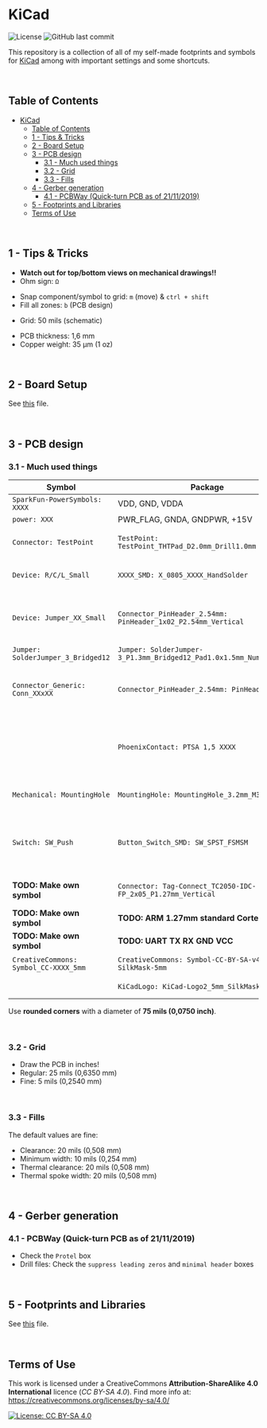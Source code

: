 
# KiCad

![License](https://img.shields.io/badge/licence-CC%20BY--SA%204.0-blue)
![GitHub last commit](https://img.shields.io/github/last-commit/Fescron/KiCad.svg)
<!--
[GitHub Release Date](https://img.shields.io/github/release-date/Fescron/KiCad.svg)
[GitHub release](https://img.shields.io/github/release/Fescron/KiCad.svg)
-->

This repository is a collection of all of my self-made footprints and symbols for [KiCad](http://www.kicad-pcb.org/) among with important settings and some shortcuts.

<br/>

## Table of Contents

- [KiCad](#kicad)
  - [Table of Contents](#table-of-contents)
  - [1 - Tips & Tricks](#1---tips--tricks)
  - [2 - Board Setup](#2---board-setup)
  - [3 - PCB design](#3---pcb-design)
    - [3.1 - Much used things](#31---much-used-things)
    - [3.2 - Grid](#32---grid)
    - [3.3 - Fills](#33---fills)
  - [4 - Gerber generation](#4---gerber-generation)
    - [4.1 - PCBWay (Quick-turn PCB as of 21/11/2019)](#41---pcbway-quick-turn-pcb-as-of-21112019)
  - [5 - Footprints and Libraries](#5---footprints-and-libraries)
  - [Terms of Use](#terms-of-use)

<br/>

## 1 - Tips & Tricks

- **Watch out for top/bottom views on mechanical drawings!!**
- Ohm sign: `Ω`
<!-- fix vertical spacing -->
- Snap component/symbol to grid: `m` (move) & `ctrl + shift`
- Fill all zones: `b` (PCB design)
<!-- fix vertical spacing -->
- Grid: 50 mils (schematic)
<!-- fix vertical spacing -->
- PCB thickness: 1,6 mm
- Copper weight: 35 µm (1 oz)

<br/>

## 2 - Board Setup

See [this](board-setup.md) file.

<br/>

## 3 - PCB design

### 3.1 - Much used things

| Symbol                                | Package                                                             | Dimensions                                             |
| ------------------------------------- | ------------------------------------------------------------------- | ------------------------------------------------------ |
| `SparkFun-PowerSymbols: XXXX`         | VDD, GND, VDDA                                                      |                                                        |
| `power: XXX`                          | PWR_FLAG, GNDA, GNDPWR, +15V                                        |                                                        |
| `Connector: TestPoint`                | `TestPoint: TestPoint_THTPad_D2.0mm_Drill1.0mm`                     | Drill: 1 mm - Pad: 2 mm                                |
| `Device: R/C/L_Small`                 | `XXXX_SMD: X_0805_XXXX_HandSolder`                                  | Pads: 1,15 mm x 1,40 mm                                |
| `Device: Jumper_XX_Small`             | `Connector_PinHeader_2.54mm: PinHeader_1x02_P2.54mm_Vertical`       | Diameter hole: 1 mm - Pads: 1,7 mm x 1,7 mm            |
| `Jumper: SolderJumper_3_Bridged12`    | `Jumper: SolderJumper-3_P1.3mm_Bridged12_Pad1.0x1.5mm_NumberLabels` |                                                        |
| `Connector_Generic: Conn_XXxXX`       | `Connector_PinHeader_2.54mm: PinHeader_XXXX`                        | Diameter hole: 1 mm - Pads: 1,7 mm x 1,7 mm            |
|                                       | `PhoenixContact: PTSA 1,5 XXXX`                                     | 2 Contacts - Spacing pads: 3,5 mm - Diam. wire: 1,5 mm |
| `Mechanical: MountingHole`            | `MountingHole: MountingHole_3.2mm_M3`                               | Diameter hole: 3,2 mm                                  |
| `Switch: SW_Push`                     | `Button_Switch_SMD: SW_SPST_FSMSM`                                  | Pads: 2,18 mm x 1,60 mm - Distance between pads: 7 mm  |
| **TODO: Make own symbol**             | `Connector: Tag-Connect_TC2050-IDC-FP_2x05_P1.27mm_Vertical`        | 2x5 TagConnect with legs                               |
| **TODO: Make own symbol**             | **TODO: ARM 1.27mm standard Cortex Debug**                          |                                                        |
| **TODO: Make own symbol**             | **TODO: UART TX RX GND VCC**                                        |                                                        |
| `CreativeCommons: Symbol_CC-XXXX_5mm` | `CreativeCommons: Symbol-CC-BY-SA-v4-SilkMask-5mm`                  | Height: 5 mm                                           |
|                                       | `KiCadLogo: KiCad-Logo2_5mm_SilkMask`                               | Height:  5mm                                           |

Use **rounded corners** with a diameter of **75 mils (0,0750 inch)**.

<br/>

### 3.2 - Grid

- Draw the PCB in inches!
- Regular: 25 mils (0,6350 mm)
- Fine: 5 mils (0,2540 mm)

<br/>

### 3.3 - Fills

The default values are fine:

- Clearance: 20 mils (0,508 mm)
- Minimum width: 10 mils (0,254 mm)
- Thermal clearance: 20 mils (0,508 mm)
- Thermal spoke width: 20 mils (0,508 mm)

<br/>

## 4 - Gerber generation

### 4.1 - PCBWay (Quick-turn PCB as of 21/11/2019)

- Check the `Protel` box
- Drill files: Check the `suppress leading zeros` and `minimal header` boxes

<br/>

## 5 - Footprints and Libraries

See [this](footprints-libraries.md) file.

<br/>


## Terms of Use

This work is licensed under a CreativeCommons **Attribution-ShareAlike 4.0 International** licence (*CC BY-SA 4.0*). Find more info at: https://creativecommons.org/licenses/by-sa/4.0/

[![License: CC BY-SA 4.0](https://i.creativecommons.org/l/by-sa/4.0/88x31.png)](https://creativecommons.org/licenses/by-sa/4.0/)
